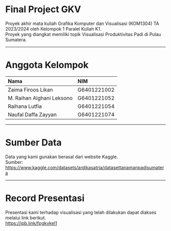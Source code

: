 # Final Project GKV

Proyek akhir mata kuliah Grafika Komputer dan Visualisasi (KOM1304) TA 2023/2024 oleh Kelompok 1 Paralel Kuliah K1. <br>
Proyek yang diangkat memiliki topik Visualisasi Produktivitas Padi di Pulau Sumatera. <br>

---

# Anggota Kelompok

| Nama                  | NIM          
| :-------------------- | :------------
| Zaima Firoos Likan    | G6401221002
| M. Raihan Alghani Leksono | G6401221052       
| Raihana Lutfia | G6401221054
| Naufal Daffa Zayyan  | G6401221074

---

# Sumber Data

Data yang kami gunakan berasal dari website Kaggle. <br>
Sumber: https://www.kaggle.com/datasets/ardikasatria/datasettanamanpadisumatera

---

# Record Presentasi

Presentasi kami terhadap visualisasi yang telah dilakukan dapat diakses melalui link berikut. <br>
https://ipb.link/fpgkvkel1
